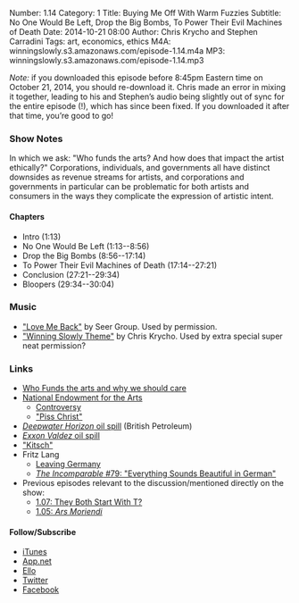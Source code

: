 Number: 1.14
Category: 1
Title: Buying Me Off With Warm Fuzzies
Subtitle: No One Would Be Left, Drop the Big Bombs, To Power Their Evil Machines of Death
Date: 2014-10-21 08:00
Author: Chris Krycho and Stephen Carradini
Tags: art, economics, ethics
M4A: winningslowly.s3.amazonaws.com/episode-1.14.m4a
MP3: winningslowly.s3.amazonaws.com/episode-1.14.mp3

*Note:* if you downloaded this episode before 8:45pm Eastern time on October 21, 2014, you should re-download it. Chris made an error in mixing it together, leading to his and Stephen’s audio being slightly out of sync for the entire episode (!), which has since been fixed. If you downloaded it after that time, you’re good to go!

### Show Notes

In which we ask: "Who funds the arts? And how does that impact the artist ethically?" Corporations, individuals, and governments all have distinct downsides as revenue streams for artists, and corporations and governments in particular can be problematic for both artists and consumers in the ways they complicate the expression of artistic intent.

#### Chapters

- Intro (1:13)
- No One Would Be Left (1:13--8:56)
- Drop the Big Bombs (8:56--17:14)
- To Power Their Evil Machines of Death (17:14--27:21)
- Conclusion (27:21--29:34)
- Bloopers (29:34--30:04)

### Music

- ["Love Me Back"][1] by Seer Group. Used by permission.
- ["Winning Slowly Theme"][2] by Chris Krycho. Used by extra special super neat permission?

### Links

- [Who Funds the arts and why we should care][3]
- [National Endowment for the Arts][4]
	- [Controversy][5]
	- ["Piss Christ"][6]
- [_Deepwater Horizon_ oil spill][7] (British Petroleum)
- [_Exxon Valdez_ oil spill][8]
- ["Kitsch"][9]
- Fritz Lang
	+ [Leaving Germany][10]
	+ [_The Incomparable_ #79: "Everything Sounds Beautiful in German"][11]
- Previous episodes relevant to the discussion/mentioned directly on the show:
	- [1.07: They Both Start With T?][12]
	- [1.05: _Ars Moriendi_][13]

#### Follow/Subscribe

- [iTunes][14]
- [App.net][15]
- [Ello][16]
- [Twitter][17]
- [Facebook][18]

[1]:	http://seergroup.bandcamp.com/album/love-me-back-single
[2]:	https://soundcloud.com/chriskrycho/winning-slowly
[3]:	http://www.ft.com/cms/s/2/4313691c-3513-11e4-aa47-00144feabdc0.html#axzz3DzkmMdfv
[4]:	http://arts.gov
[5]:	http://en.wikipedia.org/wiki/National_Endowment_for_the_Arts#Controversy
[6]:	http://en.wikipedia.org/wiki/Piss_Christ
[7]:	http://en.wikipedia.org/wiki/Deepwater_Horizon_oil_spill
[8]:	http://en.wikipedia.org/wiki/Exxon_Valdez_oil_spill
[9]:	https://en.wikipedia.org/wiki/Kitsch
[10]:	http://en.wikipedia.org/wiki/Fritz_Lang#Emigration
[11]:	http://5by5.tv/incomparable/80
[12]:	http://www.winningslowly.org/2014/08/they-both-start-with-t/
[13]:	http://www.winningslowly.org/2014/08/ars-moriendi/
[14]:	https://itunes.apple.com/us/podcast/winning-slowly/id807603957?mt=2
[15]:	https://alpha.app.net/winningslowly
[16]:	https://ello.co/winningslowly
[17]:	https://twitter.com/winningslowly
[18]:	https://www.facebook.com/winningslowlypodcast